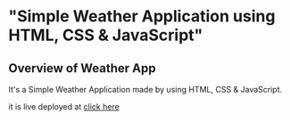 # "Simple Weather Application using HTML, CSS &amp; JavaScript"

## Overview of Weather App

It's a  Simple Weather Application made by using HTML, CSS &amp; JavaScript.

it is live deployed at [ click here](https://web-app-6236be.netlify.app/)

